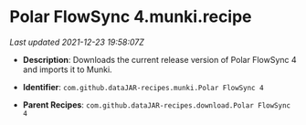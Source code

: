 # Polar FlowSync 4.munki.recipe

_Last updated 2021-12-23 19:58:07Z_

- **Description**: Downloads the current release version of Polar FlowSync 4 and imports it to Munki.

- **Identifier**: `com.github.dataJAR-recipes.munki.Polar FlowSync 4`

- **Parent Recipes**: `com.github.dataJAR-recipes.download.Polar FlowSync 4`